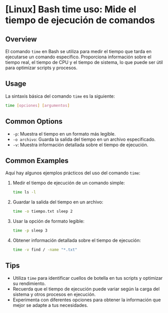 # [Linux] Bash time uso: Mide el tiempo de ejecución de comandos

## Overview
El comando `time` en Bash se utiliza para medir el tiempo que tarda en ejecutarse un comando específico. Proporciona información sobre el tiempo real, el tiempo de CPU y el tiempo de sistema, lo que puede ser útil para optimizar scripts y procesos.

## Usage
La sintaxis básica del comando `time` es la siguiente:

```bash
time [opciones] [argumentos]
```

## Common Options
- `-p`: Muestra el tiempo en un formato más legible.
- `-o archivo`: Guarda la salida del tiempo en un archivo especificado.
- `-v`: Muestra información detallada sobre el tiempo de ejecución.

## Common Examples
Aquí hay algunos ejemplos prácticos del uso del comando `time`:

1. Medir el tiempo de ejecución de un comando simple:
   ```bash
   time ls -l
   ```

2. Guardar la salida del tiempo en un archivo:
   ```bash
   time -o tiempo.txt sleep 2
   ```

3. Usar la opción de formato legible:
   ```bash
   time -p sleep 3
   ```

4. Obtener información detallada sobre el tiempo de ejecución:
   ```bash
   time -v find / -name "*.txt"
   ```

## Tips
- Utiliza `time` para identificar cuellos de botella en tus scripts y optimizar su rendimiento.
- Recuerda que el tiempo de ejecución puede variar según la carga del sistema y otros procesos en ejecución.
- Experimenta con diferentes opciones para obtener la información que mejor se adapte a tus necesidades.